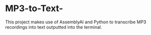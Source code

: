 # MP3-to-Text-
This project makes use of AssemblyAI and Python to transcribe MP3 recordings into text outputted into the terminal.
